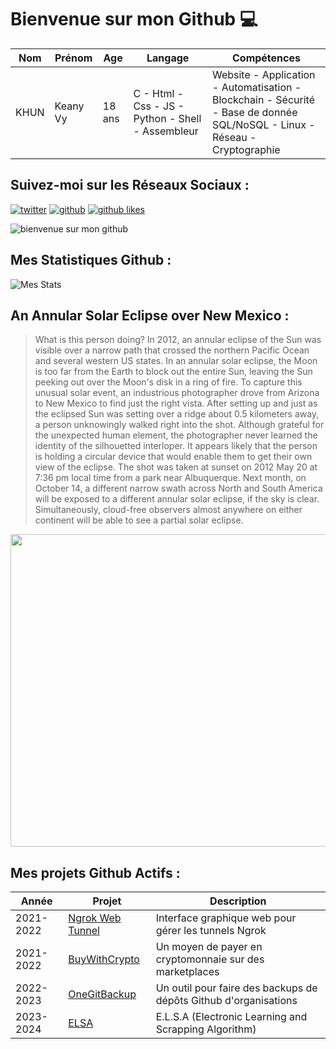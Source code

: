 # Bienvenue sur mon Github 💻
| Nom | Prénom | Age | Langage | Compétences |
|---  |---     |---  |---      |---
| KHUN | Keany Vy | 18 ans | C - Html - Css - JS - Python - Shell - Assembleur | Website - Application - Automatisation - Blockchain - Sécurité - Base de donnée SQL/NoSQL - Linux - Réseau - Cryptographie |

## Suivez-moi sur les Réseaux Sociaux :
[![twitter](https://img.shields.io/twitter/follow/thisiskeanyvy?style=social)](https://twitter.com/thisiskeanyvy)
[![github](https://img.shields.io/github/followers/thisiskeanyvy?style=social)](https://github.com/thisiskeanyvy?tab=followers)
[![github likes](https://img.shields.io/github/stars/thisiskeanyvy?style=social)](https://github.com/thisiskeanyvy)

![bienvenue sur mon github](https://thisiskeanyvy-hosting.pages.dev/banner.gif)

## Mes Statistiques Github :
![Mes Stats](https://github-readme-stats.vercel.app/api?username=thisiskeanyvy&show_icons=true&theme=radical)

## An Annular Solar Eclipse over New Mexico :

> What is this person doing?  In 2012, an annular eclipse of the Sun was visible over a narrow path that crossed the northern Pacific Ocean and several western US states.  In an annular solar eclipse, the Moon is too far from the Earth to block out the entire Sun, leaving the Sun peeking out over the Moon's disk in a ring of fire.  To capture this unusual solar event, an industrious photographer drove from Arizona to New Mexico to find just the right vista. After setting up and just as the eclipsed Sun was setting over a ridge about 0.5 kilometers away, a person unknowingly walked right into the shot. Although grateful for the unexpected human element, the photographer never learned the identity of the silhouetted interloper. It appears likely that the person is holding a circular device that would enable them to get their own view of the eclipse. The shot was taken at sunset on 2012 May 20 at 7:36 pm local time from a park near Albuquerque.  Next month, on October 14, a different narrow swath across North and South America will be exposed to a different annular solar eclipse, if the sky is clear. Simultaneously, cloud-free observers almost anywhere on either continent will be able to see a partial solar eclipse.

<img src='https://apod.nasa.gov/apod/image/2309/AnnularEclipse_Pinski_960.jpg' width="800" height="500"/>

## Mes projets Github Actifs :
| Année | Projet | Description |
|---   |---     |---          |
| 2021-2022 | [Ngrok Web Tunnel](https://github.com/thisiskeanyvy/ngrok-web-manager) | Interface graphique web pour gérer les tunnels Ngrok |
| 2021-2022 | [BuyWithCrypto](https://github.com/BuyWithCrypto) | Un moyen de payer en cryptomonnaie sur des marketplaces |
| 2022-2023 | [OneGitBackup](https://github.com/BuyWithCrypto/OneGitBackup) | Un outil pour faire des backups de dépôts Github d'organisations |
| 2023-2024 | [ELSA](https://github.com/thisiskeanyvy/ELSA) | E.L.S.A (Electronic Learning and Scrapping Algorithm) |